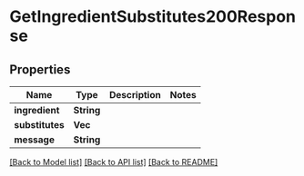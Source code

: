 # GetIngredientSubstitutes200Response

## Properties

Name | Type | Description | Notes
------------ | ------------- | ------------- | -------------
**ingredient** | **String** |  | 
**substitutes** | **Vec<String>** |  | 
**message** | **String** |  | 

[[Back to Model list]](../README.md#documentation-for-models) [[Back to API list]](../README.md#documentation-for-api-endpoints) [[Back to README]](../README.md)


